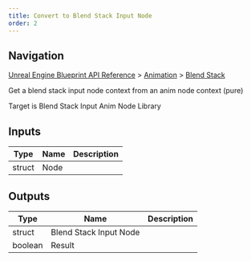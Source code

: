 ```yaml
---
title: Convert to Blend Stack Input Node
order: 2
---
```

## Navigation

[Unreal Engine Blueprint API Reference](https://dev.epicgames.com/documentation/en-us/unreal-engine/BlueprintAPI) > [Animation](https://dev.epicgames.com/documentation/en-us/unreal-engine/BlueprintAPI/Animation) > [Blend Stack](https://dev.epicgames.com/documentation/en-us/unreal-engine/BlueprintAPI/Animation/BlendStack)

Get a blend stack input node context from an anim node context (pure)

Target is Blend Stack Input Anim Node Library

## Inputs

| Type | Name | Description |
| --- | --- | --- |
| struct | Node |  |

## Outputs

| Type | Name | Description |
| --- | --- | --- |
| struct | Blend Stack Input Node |  |
| boolean | Result |  |
